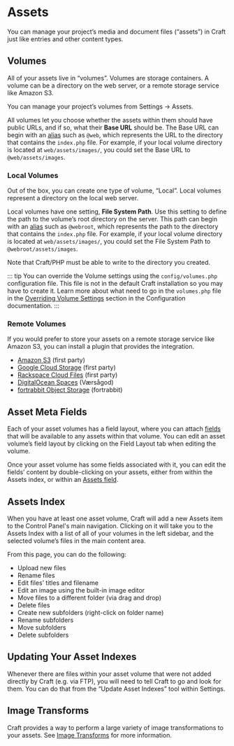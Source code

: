 # Assets

You can manage your project’s media and document files (“assets”) in Craft just like entries and other content types.

## Volumes

All of your assets live in “volumes”. Volumes are storage containers. A volume can be a directory on the web server, or a remote storage service like Amazon S3.

You can manage your project’s volumes from Settings → Assets.

All volumes let you choose whether the assets within them should have public URLs, and if so, what their **Base URL** should be. The Base URL can begin with an [alias](config/README.md#aliases) such as `@web`, which represents the URL to the directory that contains the `index.php` file. For example, if your local volume directory is located at `web/assets/images/`, you could set the Base URL to `@web/assets/images`.

### Local Volumes

Out of the box, you can create one type of volume, “Local”. Local volumes represent a directory on the local web server.

Local volumes have one setting, **File System Path**. Use this setting to define the path to the volume’s root directory on the server. This path can begin with an [alias](config/README.md#aliases) such as `@webroot`, which represents the path to the directory that contains the `index.php` file. For example, if your local volume directory is located at `web/assets/images/`, you could set the File System Path to `@webroot/assets/images`.

Note that Craft/PHP must be able to write to the directory you created.

::: tip
You can override the Volume settings using the `config/volumes.php` configuration file. This file is not in the default Craft installation so you may have to create it. Learn more about what need to go in the `volumes.php` file in the [Overriding Volume Settings](config/README.md#overriding-volume-settings) section in the Configuration documentation.
:::

### Remote Volumes

If you would prefer to store your assets on a remote storage service like Amazon S3, you can install a plugin that provides the integration.

- [Amazon S3](https://github.com/craftcms/aws-s3) (first party)
- [Google Cloud Storage](https://github.com/craftcms/google-cloud) (first party)
- [Rackspace Cloud Files](https://github.com/craftcms/rackspace) (first party)
- [DigitalOcean Spaces](https://github.com/vaersaagod/dospaces) (Værsågod)
- [fortrabbit Object Storage](https://github.com/fortrabbit/craft-object-storage) (fortrabbit)

## Asset Meta Fields

Each of your asset volumes has a field layout, where you can attach [fields](fields.md) that will be available to any assets within that volume. You can edit an asset volume’s field layout by clicking on the Field Layout tab when editing the volume.

Once your asset volume has some fields associated with it, you can edit the fields’ content by double-clicking on your assets, either from within the Assets index, or within an [Assets field](assets-fields.md).

## Assets Index

When you have at least one asset volume, Craft will add a new Assets item to the Control Panel's main navigation. Clicking on it will take you to the Assets Index with a list of all of your volumes in the left sidebar, and the selected volume’s files in the main content area.

From this page, you can do the following:

* Upload new files
* Rename files
* Edit files’ titles and filename
* Edit an image using the built-in image editor
* Move files to a different folder (via drag and drop)
* Delete files
* Create new subfolders (right-click on folder name)
* Rename subfolders
* Move subfolders
* Delete subfolders

## Updating Your Asset Indexes

Whenever there are files within your asset volume that were not added directly by Craft (e.g. via FTP), you will need to tell Craft to go and look for them. You can do that from the “Update Asset Indexes” tool within Settings.

## Image Transforms

Craft provides a way to perform a large variety of image transformations to your assets. See [Image Transforms](image-transforms.md) for more information.
